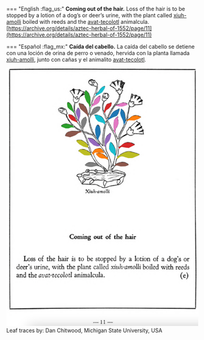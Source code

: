 
=== "English :flag_us:"
    **Coming out of the hair.** Loss of the hair is to be stopped by a lotion of a dog’s or deer’s urine, with the plant called [xiuh-amolli](Xiuh-amolli.md) boiled with reeds and the [avat-tecolotl](avat-tecolotl.md) animalcula.  
    [https://archive.org/details/aztec-herbal-of-1552/page/11](https://archive.org/details/aztec-herbal-of-1552/page/11)  


=== "Español :flag_mx:"
    **Caída del cabello.**  La caída del cabello se detiene con una loción de orina de perro o venado, hervida con la planta llamada [xiuh-amolli](Xiuh-amolli.md), junto con cañas y el animalito [avat-tecolotl](avat-tecolotl.md).  


![D_p011.png](assets/D_p011.png)  
Leaf traces by: Dan Chitwood, Michigan State University, USA  